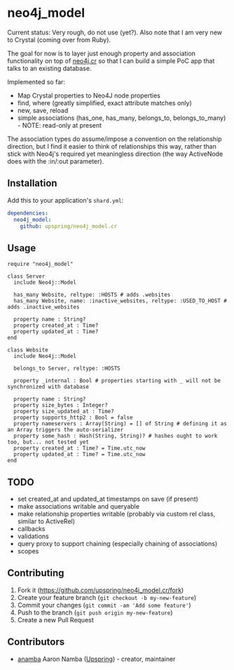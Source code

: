 # neo4j_model

Current status: Very rough, do not use (yet?). Also note that I am very new to Crystal (coming over from Ruby).

The goal for now is to layer just enough property and association functionality on top of [neo4j.cr](https://github.com/jgaskins/neo4j.cr) so that I can build a simple PoC app that talks to an existing database.

Implemented so far:

* Map Crystal properties to Neo4J node properties
* find, where (greatly simplified, exact attribute matches only)
* new, save, reload
* simple associations (has_one, has_many, belongs_to, belongs_to_many) - NOTE: read-only at present

The association types do assume/impose a convention on the relationship direction, but I find it easier to think of relationships this way, rather than stick with Neo4j's required yet meaningless direction (the way ActiveNode does with the :in/:out parameter).

## Installation

Add this to your application's `shard.yml`:

```yaml
dependencies:
  neo4j_model:
    github: upspring/neo4j_model.cr
```

## Usage

```crystal
require "neo4j_model"

class Server
  include Neo4j::Model

  has_many Website, reltype: :HOSTS # adds .websites
  has_many Website, name: :inactive_websites, reltype: :USED_TO_HOST # adds .inactive_websites

  property name : String?
  property created_at : Time?
  property updated_at : Time?
end

class Website
  include Neo4j::Model

  belongs_to Server, reltype: :HOSTS

  property _internal : Bool # properties starting with _ will not be synchronized with database

  property name : String?
  property size_bytes : Integer?
  property size_updated_at : Time?
  property supports_http2 : Bool = false
  property nameservers : Array(String) = [] of String # defining it as an Array triggers the auto-serializer
  property some_hash : Hash(String, String)? # hashes ought to work too, but... not tested yet
  property created_at : Time? = Time.utc_now
  property updated_at : Time? = Time.utc_now
end
```

## TODO

* set created_at and updated_at timestamps on save (if present)
* make associations writable and queryable
* make relationship properties writable (probably via custom rel class, similar to ActiveRel)
* callbacks
* validations
* query proxy to support chaining (especially chaining of associations)
* scopes

## Contributing

1. Fork it (<https://github.com/upspring/neo4j_model.cr/fork>)
2. Create your feature branch (`git checkout -b my-new-feature`)
3. Commit your changes (`git commit -am 'Add some feature'`)
4. Push to the branch (`git push origin my-new-feature`)
5. Create a new Pull Request

## Contributors

- [anamba](https://github.com/anamba) Aaron Namba ([Upspring](https://github.com/organizations/upspring)) - creator, maintainer
